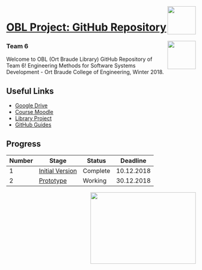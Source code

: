 
<img align="right" width="75" height="75" src="https://i.ibb.co/K9yP5wr/web-hi-res-512.png">

# [OBL Project: GitHub Repository](https://github.com/yarinbehere/LibraryProject)
<img align="right" width="75" height="75" src="https://i.ibb.co/K9yP5wr/web-hi-res-512.png">

### Team 6

Welcome to OBL (Ort Braude Library) GitHub Repository of Team 6!
Engineering Methods for Software Systems Development - Ort Braude College of Engineering, Winter 2018.

## Useful Links

* [Google Drive](https://goo.gl/G8cMne)
* [Course Moodle](https://moodle.braude.ac.il/course/view.php?id=17717)
* [Library Project](https://drive.google.com/file/d/1ylRLafnkxrmmW_v-e1N15jRnkbQvrfCx/view?usp=sharing)
* [GitHub Guides](https://guides.github.com)

## Progress 
| Number | Stage                     | Status            | Deadline    |
| -------| --------------------------| ------------------| ------------|
|1|[Initial Version](https://drive.google.com/file/d/12a7PqRIhnVGxzQJu8xPEMC_QUpPxNH6w/view?usp=sharing)|Complete|10.12.2018|
|2|[Prototype](https://drive.google.com/file/d/1wAxsbzrhtbeR8ND2x6PZCwbLrZnK3nW0/view?usp=sharing)| Working|30.12.2018|

<img align="right" width="280" height="190" src="https://www.el-mor.co.il/wp-content/uploads/ort_brauda.png">
